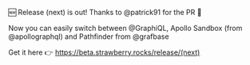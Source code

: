 🆕 Release (next) is out! Thanks to @patrick91 for the PR 👏

Now you can easily switch between @GraphiQL, Apollo Sandbox (from @apollographql) and Pathfinder from @grafbase

Get it here 👉 https://beta.strawberry.rocks/release/(next)
